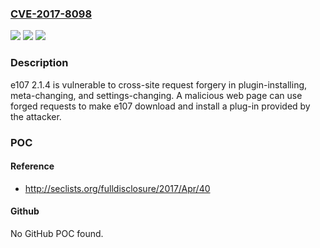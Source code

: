 ### [CVE-2017-8098](https://cve.mitre.org/cgi-bin/cvename.cgi?name=CVE-2017-8098)
![](https://img.shields.io/static/v1?label=Product&message=n%2Fa&color=blue)
![](https://img.shields.io/static/v1?label=Version&message=n%2Fa&color=blue)
![](https://img.shields.io/static/v1?label=Vulnerability&message=n%2Fa&color=brighgreen)

### Description

e107 2.1.4 is vulnerable to cross-site request forgery in plugin-installing, meta-changing, and settings-changing. A malicious web page can use forged requests to make e107 download and install a plug-in provided by the attacker.

### POC

#### Reference
- http://seclists.org/fulldisclosure/2017/Apr/40

#### Github
No GitHub POC found.

